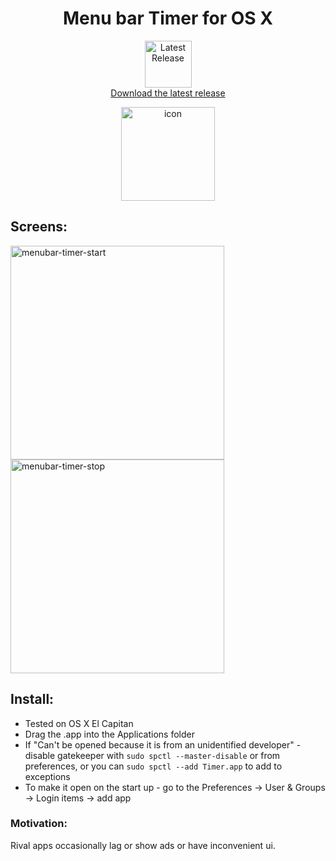 <h1 align="center">Menu bar Timer for OS X</h1>
<p align="center">
  <img title="Latest Release" src="https://img.shields.io/badge/release-v0.1-green.svg" width="75"><br>
  <a href="https://github.com/johnyleebrown/menubar-timer/releases">Download the latest release</a>
</p>  
<p align="center">
  <img width="150" alt="icon" src="https://user-images.githubusercontent.com/10441153/35138331-13241b4a-fcff-11e7-89f0-0a57258821dc.png">
</p>

## Screens:
<p>
  <img width="342" alt="menubar-timer-start" src="https://user-images.githubusercontent.com/10441153/35136592-859b00b2-fcf5-11e7-861d-14485f7684b9.png">
  <img width="342" alt="menubar-timer-stop" src="https://user-images.githubusercontent.com/10441153/35136601-8db6b106-fcf5-11e7-9a19-68bccf46ecac.png">
</p>

## Install:
- Tested on OS X El Capitan
- Drag the .app into the Applications folder
- If "Can't be opened because it is from an unidentified developer" - disable gatekeeper with `sudo spctl --master-disable` or from preferences, or you can `sudo spctl --add Timer.app` to add to exceptions
- To make it open on the start up - go to the Preferences -> User & Groups -> Login items -> add app

### Motivation: 
Rival apps occasionally lag or show ads or have inconvenient ui.